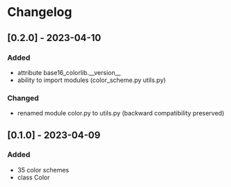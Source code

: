 # Changelog


## [0.2.0] - 2023-04-10
### Added
- attribute base16_colorlib.\_\_version\_\_
- ability to import modules (color_scheme.py utils.py)

### Changed
- renamed module color.py to utils.py (backward compatibility preserved)

## [0.1.0] - 2023-04-09
### Added
- 35 color schemes
- class Color
